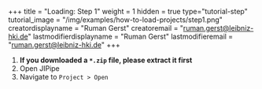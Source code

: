 +++
title = "Loading: Step 1"
weight = 1
hidden = true
type="tutorial-step"
tutorial_image = "/img/examples/how-to-load-projects/step1.png"
creatordisplayname = "Ruman Gerst"
creatoremail = "ruman.gerst@leibniz-hki.de"
lastmodifierdisplayname = "Ruman Gerst"
lastmodifieremail = "ruman.gerst@leibniz-hki.de"
+++

1. **If you downloaded a `*.zip` file, please extract it first**
2. Open JIPipe
3. Navigate to `Project > Open`